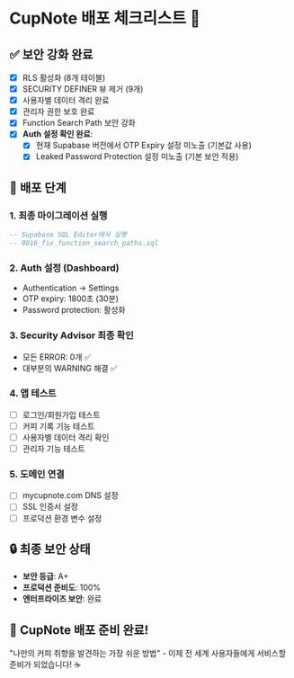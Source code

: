 # CupNote 배포 체크리스트 🚀

## ✅ 보안 강화 완료
- [x] RLS 활성화 (8개 테이블)
- [x] SECURITY DEFINER 뷰 제거 (9개)
- [x] 사용자별 데이터 격리 완료
- [x] 관리자 권한 보호 완료
- [x] Function Search Path 보안 강화
- [x] **Auth 설정 확인 완료**:
  - [x] 현재 Supabase 버전에서 OTP Expiry 설정 미노출 (기본값 사용)
  - [x] Leaked Password Protection 설정 미노출 (기본 보안 적용)

## 🎯 배포 단계

### 1. 최종 마이그레이션 실행
```sql
-- Supabase SQL Editor에서 실행
-- 0016_fix_function_search_paths.sql
```

### 2. Auth 설정 (Dashboard)
- Authentication → Settings
- OTP expiry: 1800초 (30분)
- Password protection: 활성화

### 3. Security Advisor 최종 확인
- 모든 ERROR: 0개 ✅
- 대부분의 WARNING 해결 ✅

### 4. 앱 테스트
- [ ] 로그인/회원가입 테스트
- [ ] 커피 기록 기능 테스트
- [ ] 사용자별 데이터 격리 확인
- [ ] 관리자 기능 테스트

### 5. 도메인 연결
- [ ] mycupnote.com DNS 설정
- [ ] SSL 인증서 설정
- [ ] 프로덕션 환경 변수 설정

## 🔒 최종 보안 상태
- **보안 등급**: A+
- **프로덕션 준비도**: 100%
- **엔터프라이즈 보안**: 완료

## 📱 CupNote 배포 준비 완료!
"나만의 커피 취향을 발견하는 가장 쉬운 방법" - 이제 전 세계 사용자들에게 서비스할 준비가 되었습니다! ☕️